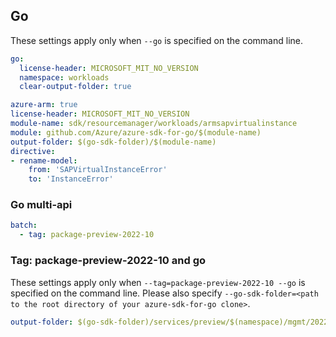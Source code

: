 ## Go

These settings apply only when `--go` is specified on the command line.

``` yaml $(go) && !$(track2)
go:
  license-header: MICROSOFT_MIT_NO_VERSION
  namespace: workloads
  clear-output-folder: true
```

```yaml $(go) && $(track2)
azure-arm: true
license-header: MICROSOFT_MIT_NO_VERSION
module-name: sdk/resourcemanager/workloads/armsapvirtualinstance
module: github.com/Azure/azure-sdk-for-go/$(module-name)
output-folder: $(go-sdk-folder)/$(module-name)
directive:
- rename-model:
    from: 'SAPVirtualInstanceError'
    to: 'InstanceError'
```

### Go multi-api

``` yaml $(go) && $(multiapi)
batch:
  - tag: package-preview-2022-10
```

### Tag: package-preview-2022-10 and go

These settings apply only when `--tag=package-preview-2022-10 --go` is specified on the command line.
Please also specify `--go-sdk-folder=<path to the root directory of your azure-sdk-for-go clone>`.

``` yaml $(tag) == 'package-preview-2022-10' && $(go)
output-folder: $(go-sdk-folder)/services/preview/$(namespace)/mgmt/2022-10-01-preview/armsapvirtualinstance
```
